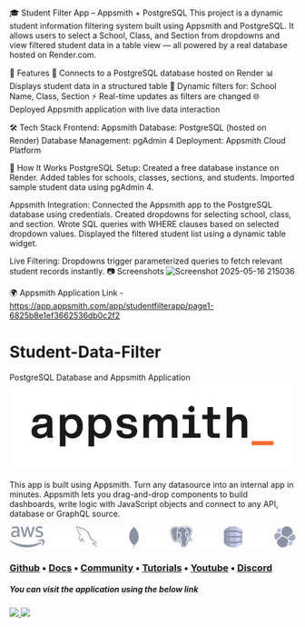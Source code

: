 🎓 Student Filter App – Appsmith + PostgreSQL
This project is a dynamic student information filtering system built using Appsmith and PostgreSQL. It allows users to select a School, Class, and Section from dropdowns and view filtered student data in a table view — all powered by a real database hosted on Render.com.

🚀 Features
🔗 Connects to a PostgreSQL database hosted on Render
📊 Displays student data in a structured table
🎯 Dynamic filters for: School Name, Class, Section
⚡ Real-time updates as filters are changed
🌐 Deployed Appsmith application with live data interaction

🛠️ Tech Stack
Frontend: Appsmith
Database: PostgreSQL (hosted on Render)
Database Management: pgAdmin 4
Deployment: Appsmith Cloud Platform

🧩 How It Works
PostgreSQL Setup:
Created a free database instance on Render.
Added tables for schools, classes, sections, and students.
Imported sample student data using pgAdmin 4.

Appsmith Integration:
Connected the Appsmith app to the PostgreSQL database using credentials.
Created dropdowns for selecting school, class, and section.
Wrote SQL queries with WHERE clauses based on selected dropdown values.
Displayed the filtered student list using a dynamic table widget.

Live Filtering:
Dropdowns trigger parameterized queries to fetch relevant student records instantly.
📷 Screenshots
![Screenshot 2025-05-16 215036](https://github.com/user-attachments/assets/0b0b0605-1a8a-4644-906b-edf8d4717bf4)


🌍 Appsmith Application Link - https://app.appsmith.com/app/studentfilterapp/page1-6825b8e1ef3662536db0c2f2



# Student-Data-Filter
PostgreSQL Database and Appsmith Application
![](https://raw.githubusercontent.com/appsmithorg/appsmith/release/static/appsmith_logo_primary.png)

This app is built using Appsmith. Turn any datasource into an internal app in minutes. Appsmith lets you drag-and-drop components to build dashboards, write logic with JavaScript objects and connect to any API, database or GraphQL source.

![](https://raw.githubusercontent.com/appsmithorg/appsmith/release/static/images/integrations.png)

### [Github](https://github.com/appsmithorg/appsmith) • [Docs](https://docs.appsmith.com/?utm_source=github&utm_medium=social&utm_content=appsmith_docs&utm_campaign=null&utm_term=appsmith_docs) • [Community](https://community.appsmith.com/) • [Tutorials](https://github.com/appsmithorg/appsmith/tree/update/readme#tutorials) • [Youtube](https://www.youtube.com/appsmith) • [Discord](https://discord.gg/rBTTVJp)

##### You can visit the application using the below link

###### [![](https://assets.appsmith.com/git-sync/Buttons.svg) ](https://app.appsmith.com/applications/6825b8e1ef3662536db0c2f0/pages/6825b8e1ef3662536db0c2f2) [![](https://assets.appsmith.com/git-sync/Buttons2.svg)](https://app.appsmith.com/applications/6825b8e1ef3662536db0c2f0/pages/6825b8e1ef3662536db0c2f2/edit)
